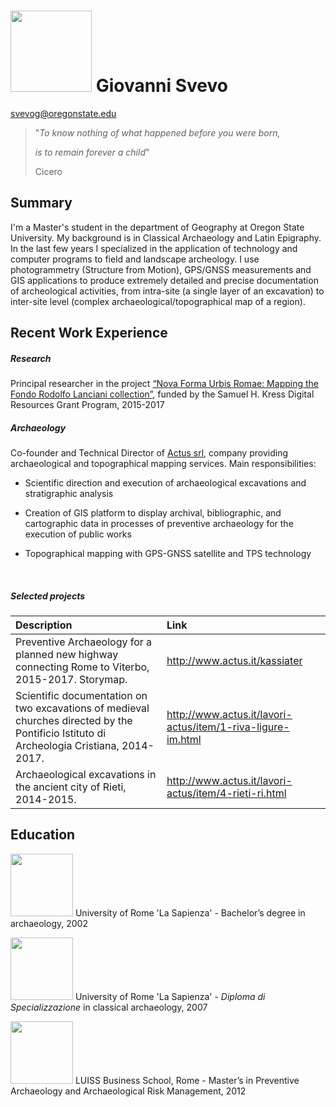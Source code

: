 # <img src="https://avatars3.githubusercontent.com/u/38077878?s=400&u=7b02ac0ee1d83adf2eab97009781148568b1fb11&v=4" width="130px" /> Giovanni Svevo 

[svevog@oregonstate.edu](mailto:svevog@oregonstate.edu)




> "*To know nothing of what happened before you were born,* 
>
> *is to remain forever a child*"
>
> Cicero



## Summary

I'm a Master's student in the department of Geography at Oregon State University. My background is in Classical Archaeology and Latin Epigraphy. In the last few years I specialized in the application of technology and computer programs to field and landscape archeology.  I use photogrammetry (Structure from Motion), GPS/GNSS measurements and GIS applications to produce extremely detailed and precise documentation of archeological activities, from intra-site (a single layer of an excavation) to inter-site level (complex archaeological/topographical map of a region). 



## Recent Work Experience

##### **Research**

Principal researcher in the project [“Nova Forma Urbis Romae: Mapping the Fondo Rodolfo Lanciani collection”](https://exhibits.stanford.edu/lanciani), funded by the Samuel H. Kress Digital Resources Grant Program, 2015-2017

##### **Archaeology**

Co-founder and Technical Director of [Actus srl](http://www.actus.it), company providing archaeological and topographical mapping services. Main responsibilities:

* Scientific direction and execution of archaeological excavations and stratigraphic analysis

* Creation of GIS platform to display archival, bibliographic, and cartographic data in processes of preventive archaeology for the execution of public works 

* Topographical mapping with GPS-GNSS satellite and TPS technology 

  ​


##### Selected projects

| Description                                                  | Link                                                        |
| :----------------------------------------------------------- | :---------------------------------------------------------- |
| Preventive Archaeology for a planned new highway connecting Rome to Viterbo, 2015-2017. Storymap. | http://www.actus.it/kassiater                               |
| Scientific documentation on two excavations of medieval churches directed by the Pontificio Istituto di Archeologia Cristiana, 2014-2017. | http://www.actus.it/lavori-actus/item/1-riva-ligure-im.html |
| Archaeological excavations in the ancient city of Rieti, 2014-2015. | http://www.actus.it/lavori-actus/item/4-rieti-ri.html       |



## Education

<img src="https://www.uniroma1.it/sites/default/files/images/logo/sapienza-big.png" width="100px" />  University of Rome 'La Sapienza' - Bachelor’s degree in archaeology, 2002

<img src="https://www.uniroma1.it/sites/default/files/images/logo/sapienza-big.png" width="100px" />  University of Rome 'La Sapienza' - *Diploma di Specializzazione* in classical archaeology, 2007

<img src="https://students.uu.nl/sites/default/files/styles/image_385x257/public/images/rebo_use_exchange-luiss.jpg?itok=Qls3VRz3&timestamp=1418386977" width="100px" />  LUISS Business School, Rome - Master’s in Preventive Archaeology and Archaeological Risk Management, 2012
